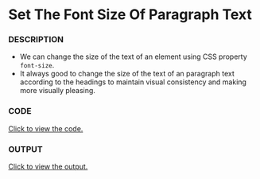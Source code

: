 # Set The Font Size Of Paragraph Text

### DESCRIPTION
* We can change the size of the text of an element using CSS property `font-size`.
* It always good to change the size of the text of an paragraph text according to the headings to maintain visual consistency and making more visually pleasing.

### CODE
[Click to view the code.](set-the-font-size-of-paragraph-text.html)

### OUTPUT
[Click to view the output.](http://htmlpreview.github.io/?https://github.com/saipothanjanjanam/freecodecamp-full-stack-dev/blob/master/Responsive_Web_Design_Certification/3.Applied_Visual_Design/16.Set_The_Font_Size_Of_Paragraph_Text/set-the-font-size-of-paragraph-text.html)